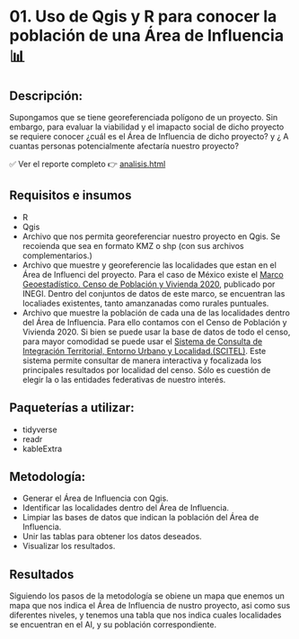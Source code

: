 # 01. Uso de Qgis y R para conocer la población de una Área de Influencia📊 

## Descripción: 
Supongamos que se tiene georeferenciada polígono de un proyecto. Sin embargo, para evaluar la viabilidad y el imapacto social de dicho proyecto se requiere conocer ¿cuál es el Área de Influencia de dicho proyecto? y ¿ A cuantas personas potencialmente afectaría nuestro proyecto?

✅ Ver el reporte completo 👉 [analisis.html](https://tuusuario.github.io/mi-proyecto/analisis.html)

##  Requisitos e insumos
- R
- Qgis
- Archivo que nos permita georeferenciar nuestro proyecto en Qgis. Se recoienda que sea en formato KMZ o shp (con sus archivos complementarios.)
- Archivo que muestre y georeferencie las localidades que estan en el Área de Influenci del proyecto. Para el caso de México existe el [Marco Geoestadístico. Censo de Población y Vivienda 2020](https://www.inegi.org.mx/app/biblioteca/ficha.html?upc=889463807469), publicado por INEGI. Dentro del conjuntos de datos de este marco, se encuentran las localiades existentes, tanto amanzanadas como rurales puntuales.
-  Archivo que muestre la población de cada una de las localidades dentro del Área de Influencia. Para ello contamos con el Censo de Población y Vivienda 2020. Si bien se puede usar la base de datos de todo el censo, para mayor comodidad se puede usar el [Sistema de Consulta de Integración Territorial, Entorno Urbano y Localidad.(SCITEL)](https://www.inegi.org.mx/app/scitel/Default?ev=9). Este sistema permite consultar de manera interactiva y focalizada los principales resultados por localidad del censo. Sólo es cuestión de elegir la o las entidades federativas de nuestro interés.

## Paqueterías a utilizar:
- tidyverse
- readr
- kableExtra

## Metodología:

- Generar el Área de Influencia con Qgis.
- Identificar las localidades dentro del Área de Influencia.
- Limpiar las bases de datos que indican la población del Área de Influencia.
- Unir las tablas para obtener los datos deseados.
- Visualizar los resultados.

## Resultados
Siguiendo los pasos de la metodología se obiene un mapa que enemos un mapa que nos indica el Área de Influencia de nustro proyecto, asi como sus diferentes niveles, y tenemos una tabla que nos indica cuales localidades se encuentran en el AI, y su población correspondiente.




